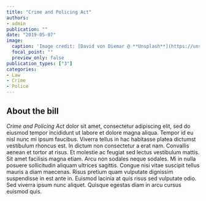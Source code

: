 ```yaml
---
title: "Crime and Policing Act"
authors:
- admin
publication: ""
date: "2019-05-07"
image:
  caption: 'Image credit: [David von Diemar @ **Unsplash**](https://unsplash.com/photos/jM6Y2nhsAtk)'
  focal_point: ""
  preview_only: false
publication_types: ["3"]
categories: 
- Law
- Crime
- Police
---
```


## About the bill
*Crime and Policing Act* dolor sit amet, consectetur adipiscing elit, sed do eiusmod tempor incididunt ut labore et dolore magna aliqua. Tempor id eu nisl nunc mi ipsum faucibus. Viverra tellus in hac habitasse platea dictumst vestibulum rhoncus est. In dictum non consectetur a erat nam. Convallis aenean et tortor at risus. Et molestie ac feugiat sed lectus vestibulum mattis. Sit amet facilisis magna etiam. Arcu non sodales neque sodales. Mi in nulla posuere sollicitudin aliquam ultrices sagittis. Congue nisi vitae suscipit tellus mauris a diam maecenas. Risus pretium quam vulputate dignissim suspendisse in est ante in. Euismod lacinia at quis risus sed vulputate odio. Sed viverra ipsum nunc aliquet. Quisque egestas diam in arcu cursus euismod quis. 